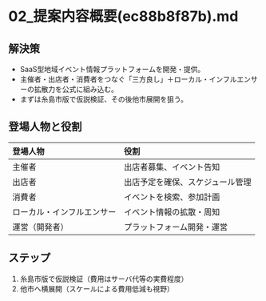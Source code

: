 # 02_提案内容概要(ec88b8f87b).md

## 解決策
- SaaS型地域イベント情報プラットフォームを開発・提供。
- 主催者・出店者・消費者をつなぐ「三方良し」＋ローカル・インフルエンサーの拡散力を公式に組み込む。
- まずは糸島市版で仮説検証、その後他市展開を狙う。

## 登場人物と役割
| 登場人物 | 役割 |
|:---|:---|
| 主催者 | 出店者募集、イベント告知 |
| 出店者 | 出店予定を確保、スケジュール管理 |
| 消費者 | イベントを検索、参加計画 |
| ローカル・インフルエンサー | イベント情報の拡散・周知 |
| 運営（開発者） | プラットフォーム開発・運営 |

## ステップ
1. 糸島市版で仮説検証（費用はサーバ代等の実費程度）
2. 他市へ横展開（スケールによる費用低減も視野）
